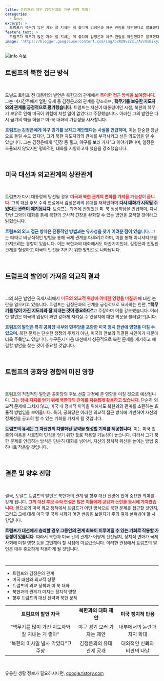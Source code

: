 ```yaml
---
title: 트럼프의 제안 김정은과의 야구 관람 계획!
categories:
  - News
excerpt: >
  트럼프가 핵무기 많은 자와 잘 지내는 게 좋다며 김정은과 야구 관람을 제안했다고 발표했다. 그가 다시 대통령이 된다면 미·북 대화가 재개될 전망, 과거와 같은 우호적 관계 재건에 대한 기대감이 커지고 있다.
feature_text: >
  트럼프가 핵무기 많은 자와 잘 지내는 게 좋다며 김정은과 야구 관람을 제안했다고 발표했다. 그가 다시 대통령이 된다면 미·북 대화가 재개될 전망, 과거와 같은 우호적 관계 재건에 대한 기대감이 커지고 있다.
image: 'https://blogger.googleusercontent.com/img/b/R29vZ2xl/AVvXsEixyZcFfHzMRdzZMjFBmAUKJYCLCGyLL1o632UiGVXcaFdKo_bkvkuCioo0uUKlGfBVcT3P84aROyZIXSBEx3Aw5nCQ3pTgDom1WDC4m8eifvWiAmWEEVb4x6G_l8C0QH225ldMjyaFvpxGEBGNO37VmDTDMHGhJPq73UglMfDca1-0aw/s1600/blogspot.png'
---
```


<p><img src="https://blogger.googleusercontent.com/img/b/R29vZ2xl/AVvXsEixyZcFfHzMRdzZMjFBmAUKJYCLCGyLL1o632UiGVXcaFdKo_bkvkuCioo0uUKlGfBVcT3P84aROyZIXSBEx3Aw5nCQ3pTgDom1WDC4m8eifvWiAmWEEVb4x6G_l8C0QH225ldMjyaFvpxGEBGNO37VmDTDMHGhJPq73UglMfDca1-0aw/s1600/blogspot.png" alt="info 속보" /></p>

<h2 data-ke-size="size26">트럼프의 북한 접근 방식</h2>

<p data-ke-size="size16">&nbsp;</p>

<p>도널드 트럼프 전 대통령의 발언은 북한과의 관계에서 <b><span style="color: #ee2323;">특이한 접근 방식을 보여줍니다</span></b>. 그는 미시간주에서 열린 유세 중 김정은과의 관계를 강조하며, <b><span style="background-color: #21538527;">핵무기를 보유한 지도자와의 관계를 긍정적으로 평가했습니다</span></b>. 트럼프는 자신이 대통령이던 시절, 북한의 핵무기 보유로 인해 미국이 위험에 처할 일이 없었다고 주장했습니다. 이러한 그의 발언은 다시 금기의 벽을 허물고 미-북 대화의 가능성을 시사합니다.</p>

<p><b><span style="color: #1a5490;">트럼프는 김정은에게 야구 경기를 보자고 제안했다는 사실을 언급하며</span></b>, 이는 단순한 장난으로 들릴 수도 있지만, 그가 북한 지도자와의 관계를 부각시키고 싶은 의도임을 알 수 있습니다. 그는 김정은에게 “긴장 좀 풀고, 야구를 보러 가자”고 이야기했다며, 일정은 조율되지 않았지만 평화적인 대화를 지향하고자 했음을 강조했습니다.</p>

<p data-ke-size="size16">&nbsp;</p>

<h2 data-ke-size="size26">미국 대선과 외교관계의 상관관계</h2>

<p data-ke-size="size16">&nbsp;</p>

<p>트럼프가 다시 대통령에 당선될 경우 <b><span style="color: #ee2323;">미국과 북한 관계의 변화를 가져올 가능성이 큽니다</span></b>. 그의 대선 후보 수락 연설에서 김정은과의 유대를 재확인하며 <b><span style="background-color: #21538527;">다시 대화가 시작될 수 있다는 관측이 제기됩니다</span></b>. 트럼프는 과거에 진행했던 미-북 정상회담을 언급하며, 다시 한번 그와의 대화를 통해 북한의 군사적 긴장을 완화할 수 있는 방안을 모색할 것이라고 밝혔습니다.</p>

<p><b><span style="color: #1a5490;">트럼프의 외교 접근 방식은 전통적인 방법과는 유사성을 찾기 어려운 점이 있습니다</span></b>. 그는 때때로 비공식적인 방법을 통해 국제 관계를 다루려고 하며, 이를 통해 이니셔티브를 가져오려는 경향이 있습니다. 이는 북한과의 대화에서도 마찬가지인데, 김정은과 친밀한 관계를 형성하고 미국의 안전을 지키기 위한 방법으로 나타납니다.</p>

<p data-ke-size="size16">&nbsp;</p>

<h2 data-ke-size="size26">트럼프의 발언이 가져올 외교적 결과</h2>

<p data-ke-size="size16">&nbsp;</p>

<p>그의 최근 발언은 국제사회에서 <b><span style="color: #ee2323;">미국의 외교적 위상에 어떠한 영향을 미칠까 </span></b>에 대한 논란을 일으키고 있습니다. 트럼프는 김정은과의 관계를 긍정적으로 묘사하는 한편, <b><span style="background-color: #21538527;">“핵무기를 많이 가진 지도자와 잘 지내는 것이 중요하다”</span></b>고 주장하며 이를 강조했습니다. 이러한 발언은 미국의 입장이 과연 강하게 지켜질 수 있을지에 대한 의문을 불러일으킵니다.</p>

<p><b><span style="color: #1a5490;">트럼프의 발언은 특히 공화당 내부와 민주당을 포함한 미국 정치 전반에 영향을 미칠 수 있으며</span></b>. 북한 문제는 단순한 정쟁의 주제가 아닌, 미국의 안보와 직결된 사안이기 때문에 더욱 주목받고 있습니다. 누구든지 다음 대선에서 성공적으로 북한 문제를 제기하고 해결할 방안을 찾는 것이 중요할 것입니다.</p>

<p data-ke-size="size16">&nbsp;</p>

<h2 data-ke-size="size26">트럼프의 공화당 경합에 미친 영향</h2>

<p data-ke-size="size16">&nbsp;</p>

<p>트럼프의 직접적인 발언은 공화당의 후보 선출 과정에 큰 영향을 미칠 것으로 예상됩니다. <b><span style="color: #ee2323;">그는 당내 지지를 얻기 위해 북한과의 관계를 자유롭게 활용하고 있습니다</span></b>. 단순히 외교적 문제에 그치지 않고, 미국 내 정치적 이익을 위해서도 북한과의 관계를 소환하는 효율적 방법임을 보여줍니다. 특히, 공화당은 이러한 외교적 접근 방식에 기반하여 자신의 정체성을 공고히 할 수 있는 기회를 가지게 될 것입니다.</p>

<p><b><span style="background-color: #21538527;">트럼프의 유세는 그 자신만의 차별화된 공약을 형성할 기회를 제공합니다</span></b>. 이는 미국 민중의 마음을 사로잡아 민심을 얻기 위한 툴로 작용할 가능성이 높습니다. 따라서 그가 북한 문제를 언급하는 방식은 단순히 대화를 넘어서, 자신의 정치적 위신을 높이는 방법 중 하나로 작용할 것입니다.</p>

<p data-ke-size="size16">&nbsp;</p>

<h2 data-ke-size="size26">결론 및 향후 전망</h2>

<p data-ke-size="size16">&nbsp;</p>

<p>결국, 도널드 트럼프의 발언은 북한과의 관계 및 향후 대선 전망에 있어 중요한 의미를 갖게 됩니다. <b><span style="color: #ee2323;">그의 대선 후보 수락 연설은 많은 이들에게 공감과 논란을 동시에 가져왔습니다</span></b>. 앞으로의 미국 외교 정책에서 트럼프가 어떤 방식으로 북한 문제를 접근할 것인지, 그리고 그에 대해 미국 및 국제 사회가 어떤 반응을 보일지가 주의 깊게 살펴봐야 할 사항입니다.</p>

<p><b><span style="background-color: #21538527;">트럼프가 대선에서 승리할 경우 그동안의 관계 회복이 이루어질 수 있는 기회로 작용할 가능성이 있습니다</span></b>. 따라서 북한과 미국 간의 관계가 어떻게 진전될지, 정치적 변화가 국제 사회에 미칠 영향 등을 고민해야 할 시점에 이르렀습니다. 이러한 관점에서 트럼프의 발언은 매우 중요하게 작용하게 될 것입니다.</p>

<p data-ke-size="size16">&nbsp;</p>

<hr>

<ul>
<li>트럼프와 김정은의 관계</li>
<li>미국 대선와 외교적 상황</li>
<li>트럼프의 외교 정책과 미·북 대화</li>
<li>북한과의 관계가 미치는 정치적 영향</li>
<li>향후 트럼프의 대선 전략과 북한 문제</li>
</ul>

<table>
<tr>
<td style="text-align: center; height: 17px;"><b>트럼프의 발언 자극</b></td>
<td style="text-align: center; height: 17px;"><b>북한과의 대화 제안</b></td>
<td style="text-align: center; height: 17px;"><b>미국 정치적 반응</b></td>
</tr>
<tr>
<td style="text-align: center; height: 30px;">“핵무기를 많이 가진 지도자와 잘 지내는 게 좋아”</td>
<td style="text-align: center; height: 30px;">야구 경기 보러 가자는 제안</td>
<td style="text-align: center; height: 30px;">내부에서의 논란과 지지 확대</td>
</tr>
<tr>
<td style="text-align: center; height: 30px;">“북한의 미사일 발사 막았다”고 주장</td>
<td style="text-align: center; height: 30px;">김정은과의 유대관계 공개</td>
<td style="text-align: center; height: 30px;">대외적인 신뢰와 비판의 나날</td>
</tr>
</table>

<p data-ke-size="size16">&nbsp;</p>
유용한 생활 정보가 필요하시다면, <a href="https://qoogle.tistory.com" rel="dofollow">qoogle.tistory.com</a>


